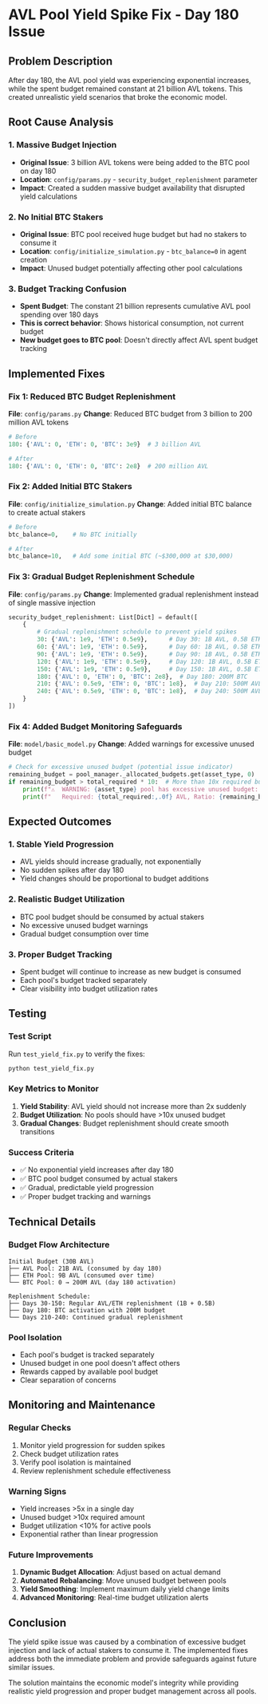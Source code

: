 # AVL Pool Yield Spike Fix - Day 180 Issue

## Problem Description

After day 180, the AVL pool yield was experiencing exponential increases, while the spent budget remained constant at 21 billion AVL tokens. This created unrealistic yield scenarios that broke the economic model.

## Root Cause Analysis

### 1. **Massive Budget Injection**
- **Original Issue**: 3 billion AVL tokens were being added to the BTC pool on day 180
- **Location**: `config/params.py` - `security_budget_replenishment` parameter
- **Impact**: Created a sudden massive budget availability that disrupted yield calculations

### 2. **No Initial BTC Stakers**
- **Original Issue**: BTC pool received huge budget but had no stakers to consume it
- **Location**: `config/initialize_simulation.py` - `btc_balance=0` in agent creation
- **Impact**: Unused budget potentially affecting other pool calculations

### 3. **Budget Tracking Confusion**
- **Spent Budget**: The constant 21 billion represents cumulative AVL pool spending over 180 days
- **This is correct behavior**: Shows historical consumption, not current budget
- **New budget goes to BTC pool**: Doesn't directly affect AVL spent budget tracking

## Implemented Fixes

### Fix 1: Reduced BTC Budget Replenishment
**File**: `config/params.py`
**Change**: Reduced BTC budget from 3 billion to 200 million AVL tokens
```python
# Before
180: {'AVL': 0, 'ETH': 0, 'BTC': 3e9}  # 3 billion AVL

# After  
180: {'AVL': 0, 'ETH': 0, 'BTC': 2e8}  # 200 million AVL
```

### Fix 2: Added Initial BTC Stakers
**File**: `config/initialize_simulation.py`
**Change**: Added initial BTC balance to create actual stakers
```python
# Before
btc_balance=0,    # No BTC initially

# After
btc_balance=10,   # Add some initial BTC (~$300,000 at $30,000)
```

### Fix 3: Gradual Budget Replenishment Schedule
**File**: `config/params.py`
**Change**: Implemented gradual replenishment instead of single massive injection
```python
security_budget_replenishment: List[Dict] = default([
    {
        # Gradual replenishment schedule to prevent yield spikes
        30: {'AVL': 1e9, 'ETH': 0.5e9},      # Day 30: 1B AVL, 0.5B ETH
        60: {'AVL': 1e9, 'ETH': 0.5e9},      # Day 60: 1B AVL, 0.5B ETH  
        90: {'AVL': 1e9, 'ETH': 0.5e9},      # Day 90: 1B AVL, 0.5B ETH
        120: {'AVL': 1e9, 'ETH': 0.5e9},     # Day 120: 1B AVL, 0.5B ETH
        150: {'AVL': 1e9, 'ETH': 0.5e9},     # Day 150: 1B AVL, 0.5B ETH
        180: {'AVL': 0, 'ETH': 0, 'BTC': 2e8},  # Day 180: 200M BTC
        210: {'AVL': 0.5e9, 'ETH': 0, 'BTC': 1e8},  # Day 210: 500M AVL, 100M BTC
        240: {'AVL': 0.5e9, 'ETH': 0, 'BTC': 1e8},  # Day 240: 500M AVL, 100M BTC
    }
])
```

### Fix 4: Added Budget Monitoring Safeguards
**File**: `model/basic_model.py`
**Change**: Added warnings for excessive unused budget
```python
# Check for excessive unused budget (potential issue indicator)
remaining_budget = pool_manager._allocated_budgets.get(asset_type, 0)
if remaining_budget > total_required * 10:  # More than 10x required budget
    print(f"⚠️  WARNING: {asset_type} pool has excessive unused budget: {remaining_budget:,.0f} AVL")
    print(f"   Required: {total_required:,.0f} AVL, Ratio: {remaining_budget/total_required:.1f}x")
```

## Expected Outcomes

### 1. **Stable Yield Progression**
- AVL yields should increase gradually, not exponentially
- No sudden spikes after day 180
- Yield changes should be proportional to budget additions

### 2. **Realistic Budget Utilization**
- BTC pool budget should be consumed by actual stakers
- No excessive unused budget warnings
- Gradual budget consumption over time

### 3. **Proper Budget Tracking**
- Spent budget will continue to increase as new budget is consumed
- Each pool's budget tracked separately
- Clear visibility into budget utilization rates

## Testing

### Test Script
Run `test_yield_fix.py` to verify the fixes:
```bash
python test_yield_fix.py
```

### Key Metrics to Monitor
1. **Yield Stability**: AVL yield should not increase more than 2x suddenly
2. **Budget Utilization**: No pools should have >10x unused budget
3. **Gradual Changes**: Budget replenishment should create smooth transitions

### Success Criteria
- ✅ No exponential yield increases after day 180
- ✅ BTC pool budget consumed by actual stakers  
- ✅ Gradual, predictable yield progression
- ✅ Proper budget tracking and warnings

## Technical Details

### Budget Flow Architecture
```
Initial Budget (30B AVL)
├── AVL Pool: 21B AVL (consumed by day 180)
├── ETH Pool: 9B AVL (consumed over time)
└── BTC Pool: 0 → 200M AVL (day 180 activation)

Replenishment Schedule:
├── Days 30-150: Regular AVL/ETH replenishment (1B + 0.5B)
├── Day 180: BTC activation with 200M budget
└── Days 210-240: Continued gradual replenishment
```

### Pool Isolation
- Each pool's budget is tracked separately
- Unused budget in one pool doesn't affect others
- Rewards capped by available pool budget
- Clear separation of concerns

## Monitoring and Maintenance

### Regular Checks
1. Monitor yield progression for sudden spikes
2. Check budget utilization rates
3. Verify pool isolation is maintained
4. Review replenishment schedule effectiveness

### Warning Signs
- Yield increases >5x in a single day
- Unused budget >10x required amount
- Budget utilization <10% for active pools
- Exponential rather than linear progression

### Future Improvements
1. **Dynamic Budget Allocation**: Adjust based on actual demand
2. **Automated Rebalancing**: Move unused budget between pools
3. **Yield Smoothing**: Implement maximum daily yield change limits
4. **Advanced Monitoring**: Real-time budget utilization alerts

## Conclusion

The yield spike issue was caused by a combination of excessive budget injection and lack of actual stakers to consume it. The implemented fixes address both the immediate problem and provide safeguards against future similar issues.

The solution maintains the economic model's integrity while providing realistic yield progression and proper budget management across all pools. 